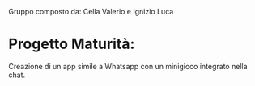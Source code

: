 Gruppo composto da: Cella Valerio e Ignizio Luca 
# Progetto Maturità:
  Creazione di un app simile a Whatsapp con un minigioco integrato nella chat.
  
